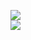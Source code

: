 [![](https://img.shields.io/badge/Made%20With-Github%20Spray-lightgrey.svg?style=for-the-badge&logo=github)](https://github.com/Annihil/github-spray#1804)  
[![](https://i.imgur.com/2DrTn0Z.gif)](https://github.com/Annihil/github-spray)